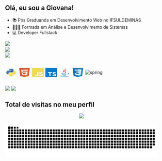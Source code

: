 ## Olá, eu sou a Giovana!
- :books: Pós Graduanda em Desenvolvimento Web no IFSULDEMINAS
- 🧑🏽‍🎓  Formada em Análise e Desenvolvimento de Sistemas 
- 💻  Developer Fullstack

![](https://github-readme-stats.vercel.app/api?username=giovic16&theme=vision-friendly-dark&hide_border=false&include_all_commits=false&count_private=false)<br/>
![](https://github-readme-streak-stats.herokuapp.com/?user=giovic16&theme=vision-friendly-dark&hide_border=false)<br/>
![](https://github-readme-stats.vercel.app/api/top-langs/?username=giovic16&theme=vision-friendly-dark&hide_border=false&include_all_commits=false&count_private=false&layout=compact)

<div style="display: inline_block"><br>
<img align="center" alt="Python" height="30" width="40" src="https://raw.githubusercontent.com/devicons/devicon/master/icons/python/python-original.svg">
<img align="center" alt="HTML" height="30" width="40" src="https://raw.githubusercontent.com/devicons/devicon/master/icons/html5/html5-original.svg">
<img align="center" alt="Js" height="30" width="40" src="https://raw.githubusercontent.com/devicons/devicon/master/icons/javascript/javascript-plain.svg">
<img align="center" alt="Ts" height="30" width="40" src="https://raw.githubusercontent.com/devicons/devicon/master/icons/typescript/typescript-plain.svg">
<img align="center" alt="Java" height="30" width="40" src="https://github.com/devicons/devicon/blob/master/icons/java/java-original.svg">
<img align="center" alt="CSS" height="30" width="40" src="https://raw.githubusercontent.com/devicons/devicon/master/icons/css3/css3-original.svg">
<img align ="center" alt="spring "height="35" width="35" src="https://www.vectorlogo.zone/logos/springio/springio-icon.svg">
</div>
  
##
  
<div>
<a href = "mailto:giovanasilva3978@gmail.com"><img src="https://img.shields.io/badge/-Gmail-%23333?style=for-the-badge&logo=gmail&logoColor=white" target="_blank"></a>
<a href="https://www.linkedin.com/in/giovana-mendes-dev/" target="_blank"><img src="https://img.shields.io/badge/-LinkedIn-%230077B5?style=for-the-badge&logo=linkedin&logoColor=white" target="_blank"></a>
  
 ## Total de visitas no meu perfil <br>
 <p align="center"> 
   <img alingn="center" src="https://profile-counter.glitch.me/giovic16/count.svg" />
 </p>

![Snake animation](https://github.com/giovic16/giovic16/blob/output/github-contribution-grid-snake.svg)

</div>


